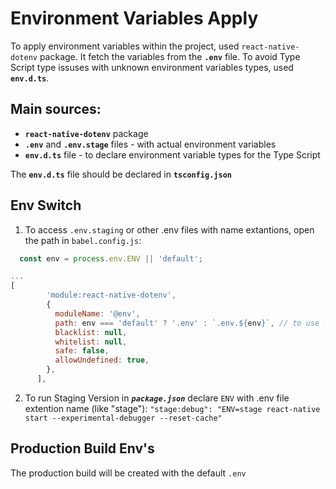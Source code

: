 # Environment Variables Apply

To apply environment variables within the project, used `react-native-dotenv` package.
It fetch the variables from the **`.env`** file.
To avoid Type Script type issuses with unknown environment variables types, used **`env.d.ts`**.

## Main sources:

- **`react-native-dotenv`** package
- **`.env`** and **`.env.stage`** files - with actual environment variables
- **`env.d.ts`** file - to declare environment variable types for the Type Script

The **`env.d.ts`** file should be declared in **`tsconfig.json`**

## Env Switch

1. To access `.env.staging` or other .env files with name extantions, open the path in `babel.config.js`:

```js
  const env = process.env.ENV || 'default';

...
[
        'module:react-native-dotenv',
        {
          moduleName: '@env',
          path: env === 'default' ? '.env' : `.env.${env}`, // to use .env.stage
          blacklist: null,
          whitelist: null,
          safe: false,
          allowUndefined: true,
        },
      ],
```

2. To run Staging Version in **_`package.json`_** declare `ENV` with .env file extention name (like "stage"):
   `"stage:debug": "ENV=stage react-native start --experimental-debugger --reset-cache"`

## Production Build Env's

The production build will be created with the default `.env`
